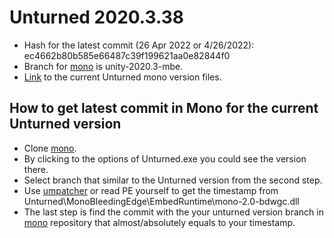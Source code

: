# Unturned 2020.3.38
- Hash for the latest commit (26 Apr 2022 or 4/26/2022): ec4662b80b585e66487c39f199621aa0e82844f0
- Branch for [mono](https://github.com/Unity-Technologies/mono) is unity-2020.3-mbe.
- [Link](https://github.com/Unity-Technologies/mono/tree/ec4662b80b585e66487c39f199621aa0e82844f0) to the current Unturned mono version files.

## How to get latest commit in Mono for the current Unturned version
- Clone [mono](https://github.com/Unity-Technologies/mono).
- By clicking to the options of Unturned.exe you could see the version there.
- Select branch that similar to the Unturned version from the second step.
- Use [umpatcher](https://github.com/dnSpy/dnSpy-Unity-mono#supporting-a-new-unity-version-for-dummies) or read PE yourself to get the timestamp from Unturned\MonoBleedingEdge\EmbedRuntime\mono-2.0-bdwgc.dll
- The last step is find the commit with the your unturned version branch in [mono](https://github.com/Unity-Technologies/mono) repository that almost/absolutely equals to your timestamp.